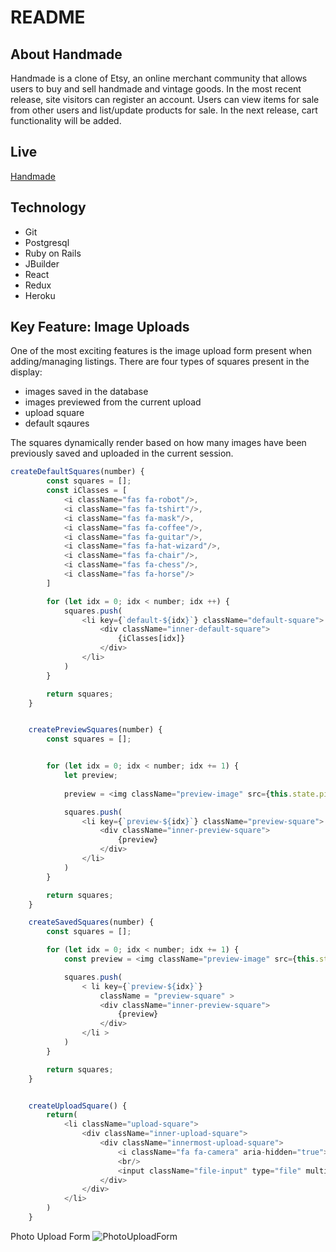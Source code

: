 # README

## About Handmade
Handmade is a clone of Etsy, an online merchant community that allows users to buy and sell handmade and vintage goods. In the most recent release, site visitors can register an account. Users can view items for sale from other users and list/update products for sale. In the next release, cart functionality will be added.

## Live
[Handmade](handmade-with-love.herokuapp.com)

## Technology
* Git
* Postgresql
* Ruby on Rails
* JBuilder
* React
* Redux
* Heroku

## Key Feature: Image Uploads
One of the most exciting features is the image upload form present when adding/managing listings. There are four types of squares present in the display:
* images saved in the database
* images previewed from the current upload
* upload square
* default sqaures

The squares dynamically render based on how many images have been previously saved and uploaded in the current session. 

```javascript
createDefaultSquares(number) {
        const squares = [];
        const iClasses = [
            <i className="fas fa-robot"/>,
            <i className="fas fa-tshirt"/>,
            <i className="fas fa-mask"/>,
            <i className="fas fa-coffee"/>,
            <i className="fas fa-guitar"/>,
            <i className="fas fa-hat-wizard"/>,
            <i className="fas fa-chair"/>,
            <i className="fas fa-chess"/>,
            <i className="fas fa-horse"/>
        ]

        for (let idx = 0; idx < number; idx ++) {
            squares.push(
                <li key={`default-${idx}`} className="default-square">
                    <div className="inner-default-square">
                        {iClasses[idx]}
                    </div>
                </li>
            )
        }

        return squares;
    }


    createPreviewSquares(number) {
        const squares = [];


        for (let idx = 0; idx < number; idx += 1) {
            let preview;
        
            preview = <img className="preview-image" src={this.state.pictureURLs[idx]}/>

            squares.push(
                <li key={`preview-${idx}`} className="preview-square">
                    <div className="inner-preview-square">
                        {preview}
                    </div>
                </li>
            )
        }

        return squares;
    }

    createSavedSquares(number) {
        const squares = [];

        for (let idx = 0; idx < number; idx += 1) {
            const preview = <img className="preview-image" src={this.state.pictureFiles[idx]} />

            squares.push( 
                < li key={`preview-${idx}`}
                    className = "preview-square" >
                    <div className="inner-preview-square">
                        {preview}
                    </div>
                </li >
            )
        }

        return squares;
    }


    createUploadSquare() {
        return(
            <li className="upload-square">
                <div className="inner-upload-square">
                    <div className="innermost-upload-square">
                        <i className="fa fa-camera" aria-hidden="true"></i>
                        <br/>
                        <input className="file-input" type="file" multiple onChange={this.handleFiles}/>
                    </div>
                </div>
            </li>
        )
    }
```

   
Photo Upload Form ![PhotoUploadForm](https://github.com/r0ckf0rd/handmade/assets/images/PhotoUploadForm.jpg) <br/><br/>
